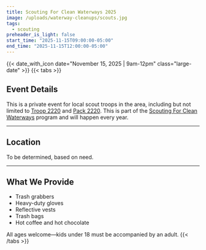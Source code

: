 ```yaml
---
title: Scouting For Clean Waterways 2025
image: /uploads/waterway-cleanups/scouts.jpg
tags:
  - scouting
preheader_is_light: false
start_time: "2025-11-15T09:00:00-05:00"
end_time: "2025-11-15T12:00:00-05:00"
---
```


{{< date_with_icon date="November 15, 2025 | 9am-12pm" class="large-date" >}}
{{< tabs >}}
## Event Details

This is a private event for local scout troops in the area, including but not limited to [Troop 2220](https://t2220.org/) and [Pack 2220](https://www.pack2220.org/). This is part of the [Scouting For Clean Waterways](https://www.scouting.org/outdoor-programs/scouting-clean-waterways/) program and will happen every year.

---
## Location

To be determined, based on need.

---
## What We Provide

- Trash grabbers
- Heavy-duty gloves
- Reflective vests
- Trash bags
- Hot coffee and hot chocolate

All ages welcome—kids under 18 must be accompanied by an adult.
{{< /tabs >}}
